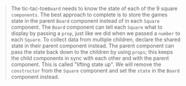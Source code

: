 > The tic-tac-toe`Board` needs to know the state of each of the 9 square `components`. 
> The best approach to complete is to store the games state in the parent `Board` component instead of in each `Square` component.
> The `Board` component can tell each `Square` what to display by passing a `prop`, just like we did when we passed a `number` to each `Square`.
> To collect data from multiple children, declare the shared state in their parent component instead.
> The parent component can pass the state back down to the children by using `props`; this keeps the child components in sync with each other and with the parent component.
> This is called "lifting state up". We will remove the `constructor` from the `Square` component and set the `state` in the `Board` component instead.